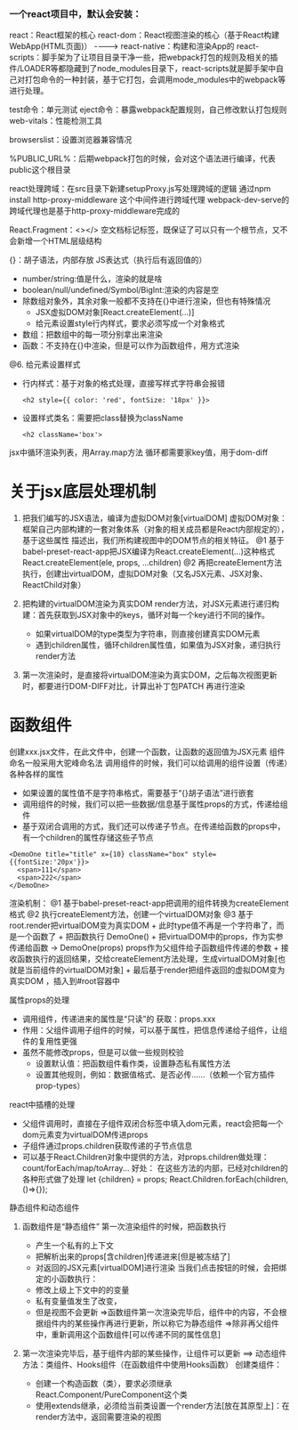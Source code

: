 ### 一个react项目中，默认会安装：
react：React框架的核心
react-dom：React视图渲染的核心（基于React构建WebApp(HTML页面)）
----> react-native：构建和渲染App的
react-scripts：脚手架为了让项目目录干净一些，把webpack打包的规则及相关的插件/LOADER等都隐藏到了node_modules目录下，react-scripts就是脚手架中自己对打包命令的一种封装，基于它打包，会调用mode_modules中的webpack等进行处理。

test命令：单元测试
eject命令：暴露webpack配置规则，自己修改默认打包规则
web-vitals：性能检测工具

browserslist：设置浏览器兼容情况

%PUBLIC_URL%：后期webpack打包的时候，会对这个语法进行编译，代表public这个根目录

react处理跨域：在src目录下新建setupProxy.js写处理跨域的逻辑
通过npm install http-proxy-middleware 这个中间件进行跨域代理
webpack-dev-serve的跨域代理也是基于http-proxy-middleware完成的

React.Fragment：<></>  空文档标记标签，既保证了可以只有一个根节点，又不会新增一个HTML层级结构

{}：胡子语法，内部存放 JS表达式（执行后有返回值的）
  + number/string:值是什么，渲染的就是啥
  + boolean/null/undefined/Symbol/BigInt:渲染的内容是空
  + 除数组对象外，其余对象一般都不支持在{}中进行渲染，但也有特殊情况
    + JSX虚拟DOM对象[React.createElement(...)]
    + 给元素设置style行内样式，要求必须写成一个对象格式
  + 数组：把数组中的每一项分别拿出来渲染
  + 函数：不支持在{}中渲染，但是可以作为函数组件，用<Component/>方式渲染

@6. 给元素设置样式
  + 行内样式：基于对象的格式处理，直接写样式字符串会报错
    ```
    <h2 style={{ color: 'red', fontSize: '18px' }}>
    ```
  + 设置样式类名：需要把class替换为className
    ```
    <h2 className='box'>
    ```

jsx中循环渲染列表，用Array.map方法    循环都需要家key值，用于dom-diff


# 关于jsx底层处理机制
1. 把我们编写的JSX语法，编译为虚拟DOM对象[virtualDOM]
   虚拟DOM对象：框架自己内部构建的一套对象体系（对象的相关成员都是React内部规定的），基于这些属性
   描述出，我们所构建视图中的DOM节点的相关特征。
   @1 基于babel-preset-react-app把JSX编译为React.createElement(...)这种格式
      React.createElement(ele, props, ...children)
   @2 再把createElement方法执行，创建出virtualDOM，虚拟DOM对象（又名JSX元素、JSX对象、ReactChild对象）

2. 把构建的virtualDOM渲染为真实DOM
   render方法，对JSX元素进行递归构建：首先获取到JSX对象中的keys，循环对每一个key进行不同的操作。
   + 如果virtualDOM的type类型为字符串，则直接创建真实DOM元素
   + 遇到children属性，循环children属性值，如果值为JSX对象，递归执行render方法

3. 第一次渲染时，是直接将virtualDOM渲染为真实DOM，之后每次视图更新时，都要进行DOM-DIFF对比，计算出补丁包PATCH
   再进行渲染


# 函数组件
创建xxx.jsx文件，在此文件中，创建一个函数，让函数的返回值为JSX元素
组件命名一般采用大驼峰命名法
调用组件的时候，我们可以给调用的组件设置（传递）各种各样的属性
+ 如果设置的属性值不是字符串格式，需要基于“{}胡子语法”进行嵌套
+ 调用组件的时候，我们可以把一些数据/信息基于属性props的方式，传递给组件
+ 基于双闭合调用的方式，我们还可以传递子节点。在传递给函数的props中，有一个children的属性存储这些子节点
```
<DemoOne title="title" x={10} className="box" style={{fontSize:'20px'}}>
  <span>111</span>
  <span>222</span>
</DemoOne>
```
渲染机制：
  @1 基于babel-preset-react-app把调用的组件转换为createElement格式
  @2 执行createElement方法，创建一个virtualDOM对象
  @3 基于root.render把virtualDOM变为真实DOM
    + 此时type值不再是一个字符串了，而是一个函数了
    + 把函数执行 DemoOne()
    + 把virtualDOM中的props，作为实参传递给函数 -> DemoOne(props) props作为父组件给子函数组件传递的参数
    + 接收函数执行的返回结果，交给createElement方法处理，生成virtualDOM对象[也就是当前组件的virtualDOM对象]
    + 最后基于render把组件返回的虚拟DOM变为真实DOM ，插入到#root容器中


属性props的处理
+ 调用组件，传递进来的属性是“只读”的
  获取：props.xxx
+ 作用：父组件调用子组件的时候，可以基于属性，把信息传递给子组件，让组件的复用性更强
+ 虽然不能修改props，但是可以做一些规则校验
  + 设置默认值：把函数组件看作类，设置静态私有属性方法
  + 设置其他规则，例如：数据值格式、是否必传……（依赖一个官方插件prop-types）

react中插槽的处理
+ 父组件调用时，直接在子组件双闭合标签中填入dom元素，react会把每一个dom元素变为virtualDOM传进props
+ 子组件通过props.children获取传递的子节点信息
+ 可以基于React.Children对象中提供的方法，对props.children做处理：count/forEach/map/toArray...
  好处： 在这些方法的内部，已经对children的各种形式做了处理
  let {children} = props;
  React.Children.forEach(children, ()=>{});


静态组件和动态组件
1. 函数组件是“静态组件”
  第一次渲染组件的时候，把函数执行
    + 产生一个私有的上下文
    + 把解析出来的props[含children]传递进来[但是被冻结了]
    + 对返回的JSX元素[virtualDOM]进行渲染
  当我们点击按钮的时候，会把绑定的小函数执行：
    + 修改上级上下文中的的变量
    + 私有变量值发生了改变，
    + 但是视图不会更新
  =>函数组件第一次渲染完毕后，组件中的内容，不会根据组件内的某些操作再进行更新，所以称它为静态组件
  =>除非再父组件中，重新调用这个函数组件[可以传递不同的属性信息]

2. 第一次渲染完毕后，基于组件内部的某些操作，让组件可以更新 ==> 动态组件
  方法：类组件、Hooks组件（在函数组件中使用Hooks函数）
  创建类组件：
    + 创建一个构造函数（类），要求必须继承React.Component/PureComponent这个类
    + 使用extends继承，必须给当前类设置一个render方法[放在其原型上]：在render方法中，返回需要渲染的视图